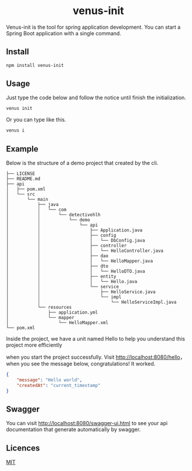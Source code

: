 <h1 align="center">venus-init</h1>
Venus-init is the tool for spring application development. You can start a Spring Boot application with a single command.


## Install
```bash
npm install venus-init
```

## Usage
Just type the code below and follow the notice until finish the initialization.
```bash
venus init
```
Or you can type like this.
```bash
venus i
```

## Example
Below is the structure of a demo project that created by the cli.
```
├── LICENSE
├── README.md
├── api
│   ├── pom.xml
│   └── src
│       └── main
│           ├── java
│           │   └── com
│           │       └── detectivehlh
│           │           └── demo
│           │               └── api
│           │                   ├── Application.java
│           │                   ├── config
│           │                   │   └── DbConfig.java
│           │                   ├── controller
│           │                   │   └── HelloController.java
│           │                   ├── dao
│           │                   │   └── HelloMapper.java
│           │                   ├── dto
│           │                   │   └── HelloDTO.java
│           │                   ├── entity
│           │                   │   └── Hello.java
│           │                   └── service
│           │                       ├── HelloService.java
│           │                       └── impl
│           │                           └── HelloServiceImpl.java
│           └── resources
│               ├── application.yml
│               └── mapper
│                   └── HelloMapper.xml
└── pom.xml
```
Inside the project, we have a unit named Hello to help you understand this project more efficiently

when you start the project successfully. Visit [http://localhost:8080/hello](http://localhost:8080/hello)，when you see the message below, congratulations! It worked.

```json
{
    "message": "Hello world",
    "createdAt": "current_timestamp"
}
```

## Swagger
You can visit [http://localhost:8080/swagger-ui.html](http://localhost:8080/swagger-ui.html) to see your api documentation that generate automatically by swagger.

## Licences
[MIT](https://github.com/detectiveHLH/venus-init/blob/master/LICENSE)
